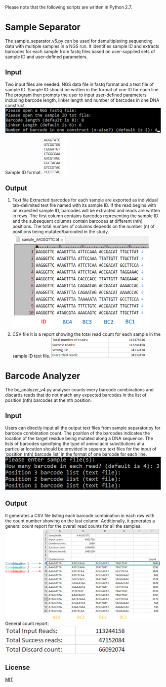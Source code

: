 Please note that the following scripts are written in Python 2.7. 
# Sample Separator

The sample_separator_v5.py can be used for demultiplexing sequencing data with multiple samples in a NGS run. It identifies sample ID and extracts barcodes for each sample from fastq files based on user-supplied sets of sample ID and user-defined parameters.

## Input
Two input files are needed: NGS data file in fastq format and a text file of sample ID. Sample ID should be written in the format of one ID for each line. The program then prompts the user to input user-defined parameters including barcode length, linker length and number of barcodes in one DNA construct. 
![Image](/images/s_1.png)

Sample ID format:
![Image](/images/s_2.png)

## Output
1. Text file
Extracted barcodes for each sample are exported as individual tab-delimited text file named with its sample ID. If the read begins with an expected sample ID, barcodes will be extracted and reads are written in rows. The first column contains barcodes representing the sample ID and the subsequent columns contain barcodes at different (nth) positions. The total number of columns depends on the number (n) of positions being mutated/barcoded in the study.
![Image](/images/s_3.png)

1. CSV file
It is a report showing the total read count for each sample in the sample ID text file.
![Image](/images/s_4.png)

# Barcode Analyzer
The bc_analyzer_v4.py analyser counts every barcode combinations and discards reads that do not match any expected barcodes in the list of position (nth) barcodes at the nth position. 

## Input
Users can directly input all the output text files from sample separator.py for barcode combination count. The position of the barcodes indicates the location of the target residue being mutated along a DNA sequence. The lists of barcodes specifying the type of amino acid substitutions at a particular location should be provided in separate text files for the input of ‘position (nth) barcode list’ in the format of one barcode for each line. 
![Image](/images/b_1.png)
## Output
It generates a CSV file listing each barcode combination in each row with the count number showing on the last column. Additionally, it generates a general count report for the overall read counts for all the samples.
![Image](/images/b_2.png)
General count report:
![Image](/images/b_3.png)

## License
[MIT](https://choosealicense.com/licenses/mit/)
